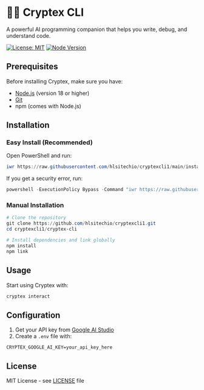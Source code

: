 # 🧙‍♂️ Cryptex CLI

A powerful AI programming companion that helps you write, debug, and understand code.

[![License: MIT](https://img.shields.io/badge/License-MIT-yellow.svg)](https://opensource.org/licenses/MIT)
[![Node Version](https://img.shields.io/badge/node-18%2B-blue)](https://nodejs.org/downloads/)

## Prerequisites

Before installing Cryptex, make sure you have:
- [Node.js](https://nodejs.org/) (version 18 or higher)
- [Git](https://git-scm.com/downloads)
- npm (comes with Node.js)

## Installation

### Easy Install (Recommended)
Open PowerShell and run:
```powershell
iwr https://raw.githubusercontent.com/hlsitechio/cryptexcli1/main/install.ps1 -UseBasicParsing | iex
```

If you get a security error, run:
```powershell
powershell -ExecutionPolicy Bypass -Command "iwr https://raw.githubusercontent.com/hlsitechio/cryptexcli1/main/install.ps1 -UseBasicParsing | iex"
```

### Manual Installation
```powershell
# Clone the repository
git clone https://github.com/hlsitechio/cryptexcli1.git
cd cryptexcli1/cryptex-cli

# Install dependencies and link globally
npm install
npm link
```

## Usage

Start using Cryptex with:
```bash
cryptex interact
```

## Configuration

1. Get your API key from [Google AI Studio](https://makersuite.google.com/app/apikey)
2. Create a `.env` file with:
```env
CRYPTEX_GOOGLE_AI_KEY=your_api_key_here
```

## License

MIT License - see [LICENSE](LICENSE) file
